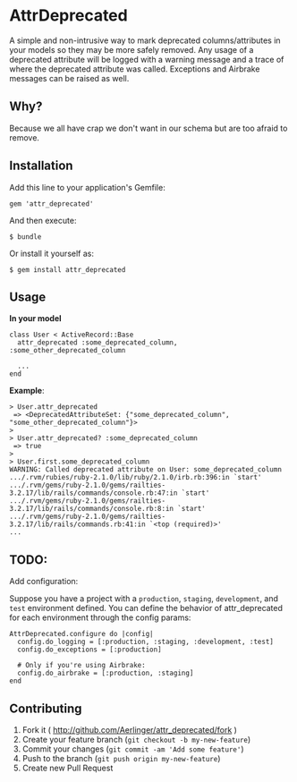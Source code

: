 # AttrDeprecated

A simple and non-intrusive way to mark deprecated columns/attributes in your models so they may be more safely removed.
Any usage of a deprecated attribute will be logged with a warning message and a trace of where the deprecated attribute
was called. Exceptions and Airbrake messages can be raised as well.

## Why?

Because we all have crap we don't want in our schema but are too afraid to remove.

## Installation

Add this line to your application's Gemfile:

    gem 'attr_deprecated'

And then execute:

    $ bundle

Or install it yourself as:

    $ gem install attr_deprecated

## Usage

**In your model**

    class User < ActiveRecord::Base
      attr_deprecated :some_deprecated_column, :some_other_deprecated_column

      ...
    end

**Example**:

    > User.attr_deprecated
     => <DeprecatedAttributeSet: {"some_deprecated_column", "some_other_deprecated_column"}>
    >
    > User.attr_deprecated? :some_deprecated_column
     => true
    >
    > User.first.some_deprecated_column
    WARNING: Called deprecated attribute on User: some_deprecated_column
    .../.rvm/rubies/ruby-2.1.0/lib/ruby/2.1.0/irb.rb:396:in `start'
    .../.rvm/gems/ruby-2.1.0/gems/railties-3.2.17/lib/rails/commands/console.rb:47:in `start'
    .../.rvm/gems/ruby-2.1.0/gems/railties-3.2.17/lib/rails/commands/console.rb:8:in `start'
    .../.rvm/gems/ruby-2.1.0/gems/railties-3.2.17/lib/rails/commands.rb:41:in `<top (required)>'
    ...


## TODO:

Add configuration:

Suppose you have a project with a `production`, `staging`, `development`, and `test` environment defined. You can define the behavior of attr_deprecated for each environment through the config params:

    AttrDeprecated.configure do |config|
      config.do_logging = [:production, :staging, :development, :test]
      config.do_exceptions = [:production]

      # Only if you're using Airbrake:
      config.do_airbrake = [:production, :staging]
    end


## Contributing

1. Fork it ( http://github.com/Aerlinger/attr_deprecated/fork )
2. Create your feature branch (`git checkout -b my-new-feature`)
3. Commit your changes (`git commit -am 'Add some feature'`)
4. Push to the branch (`git push origin my-new-feature`)
5. Create new Pull Request
